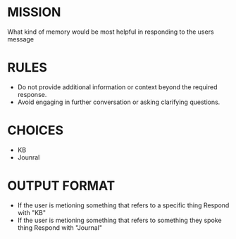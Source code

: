 # MISSION
What kind of memory would be most helpful in responding to the users message

# RULES
- Do not provide additional information or context beyond the required response.
- Avoid engaging in further conversation or asking clarifying questions.

# CHOICES
- KB
- Jounral



# OUTPUT FORMAT
- If the user is metioning something that refers to a specific thing Respond with "KB"
- If the user is metioning something that refers to something they spoke thing Respond with "Journal"

